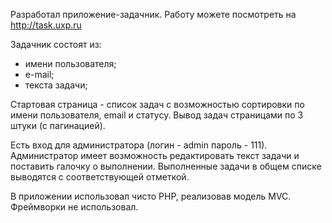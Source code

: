 Разработал приложение-задачник.
Работу можете посмотреть на http://task.uxp.ru

Задачник состоят из:
- имени пользователя;
- е-mail;
- текста задачи;

Стартовая страница - список задач с возможностью сортировки по имени пользователя, email и статусу. Вывод задач страницами по 3 штуки (с пагинацией). 

Есть вход для администратора (логин - admin пароль - 111). Администратор имеет возможность редактировать текст задачи и поставить галочку о выполнении. Выполненные задачи в общем списке выводятся с соответствующей отметкой.

В приложении использовал чисто PHP, реализовав модель MVC. Фреймворки не использовал.
